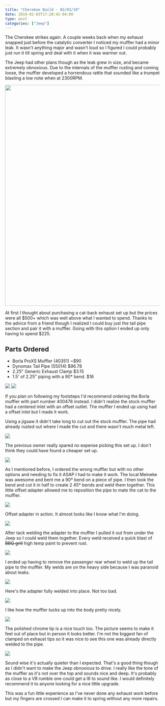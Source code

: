 ```yaml
---
title: "Cherokee Build - 02/03/19"
date: 2019-02-03T17:28:42-04:00
type: post
categories: ["Jeep"]
---
```


The Cherokee strikes again. A couple weeks back when my exhaust snapped just before the catalytic converter I noticed my muffler had a minor leak. It wasn't anything major and wasn't loud so I figured I could probably just run it till spring and deal with it when it was warmer out. 

The Jeep had other plans though as the leak grew in size, and became extremely obnoxious. Due to the internals of the muffler rusting and coming loose, the muffler developed a horrendous rattle that sounded like a trumpet blasting a low note when at 2300RPM.

<img src="/img/cherokee/19-02-03/intro.gif" style="width: 720px;">

At first I thought about purchasing a cat-back exhaust set up but the prices were all $500+ which was well above what I wanted to spend. Thanks to the advice from a friend though I realized I could buy just the tail pipe section and pair it with a muffler. Going with this option I ended up only having to spend $225. 


## Parts Ordered
- Borla ProXS Muffler (40351) ~$90
- Dynomax Tail Pipe (55014) $96.78
- 2.25" Generic Exhaust Clamp $3.15
- 1.5' of 2.25" piping with a 90* bend. $16

<img src="/img/cherokee/19-02-03/1.jpg">
<img src="/img/cherokee/19-02-03/2.jpg">

If you plan on following my footsteps I'd recommend ordering the Borla muffler with part number 400478 instead. I didn't realize the stock muffler had a centered inlet with an offset outlet. The muffler I ended up using had a offset inlet but I made it work.

Using a jigsaw it didn't take long to cut out the stock muffler. The pipe had already rusted out where I made the cut and there wasn't much metal left.

<img src="/img/cherokee/19-02-03/3.jpg">

The previous owner really spared no expense picking this set up. I don't think they could have found a cheaper set up.

<img src="/img/cherokee/19-02-03/4.jpg">

As I mentioned before, I ordered the wrong muffler but with no other options and needing to fix it ASAP I had to make it work. The local Meineke was awesome and bent me a 90* bend on a piece of pipe. I then took the bend and cut it in half to create 2 45* bends and weld them together. This little offset adapter allowed me to reposition the pipe to mate the cat to the muffler.

<img src="/img/cherokee/19-02-03/5.jpg">

Offset adapter in action. It almost looks like I know what I'm doing.

<img src="/img/cherokee/19-02-03/6.jpg">

After tack welding the adapter to the muffler I pulled it out from under the Jeep so I could weld them together. Every weld received a quick blast of <s>BBQ grill</s> high temp paint to prevent rust.

<img src="/img/cherokee/19-02-03/7.jpg">

I ended up having to remove the passenger rear wheel to weld up the tail pipe to the muffler. My welds are on the heavy side because I was paranoid about leaks.

<img src="/img/cherokee/19-02-03/8.jpg">

Here's the adapter fully welded into place. Not too bad.

<img src="/img/cherokee/19-02-03/9.jpg">

I like how the muffler tucks up into the body pretty nicely.

<img src="/img/cherokee/19-02-03/10.jpg">

The polished chrome tip is a nice touch too. The picture seems to make it feel out of place but in person it looks better. I'm not the biggest fan of clamped on exhaust tips so it was nice to see this one was already directly welded to the pipe.

<img src="/img/cherokee/19-02-03/11.jpg">

Sound wise it's actually quieter than I expected. That's a good thing though as I didn't want to make the Jeep obnoxious to drive. I really like the tone of the muffler as it's not over the top and sounds nice and deep. It's probably as close to a V8 rumble one could get a I6 to sound like. I would definitely recommend it to anyone looking for a nice little upgrade. 

This was a fun little experience as I've never done any exhaust work before but my fingers are crossed I can make it to spring without any more repairs.
